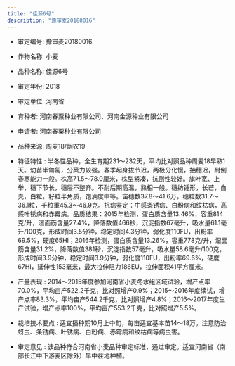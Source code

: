 ```yaml
---
title: "佳源6号"
description: "豫审麦20180016"
---
```

* 审定编号:  豫审麦20180016

*  作物名称:  小麦

*  品种名称:  佳源6号

*  审定年份:  2018

*  审定单位:  河南省

* 育种者:  河南春粟种业有限公司、河南金源种业有限公司

*  申请者:  河南春粟种业有限公司

*  品种来源:  周麦18/烟农19

*  特征特性 : 
半冬性品种，全生育期231～232天，平均比对照品种周麦18早熟1天。幼苗半匍匐，分蘖力较强。春季起身拔节迟，两极分化慢，抽穗迟，耐倒春寒能力一般。株高71.5～78.0厘米，株型紧凑，抗倒性较好。旗叶宽、上举，穗下节长，穗层不整齐。不耐后期高温，熟相一般。穗纺锤形，长芒，白壳，白粒，籽粒半角质，饱满度中等。亩穗数37.8～41.6万，穗粒数31.7～36.1粒，千粒重45.3～46.9克。抗病鉴定：中感条锈病、白粉病和纹枯病，高感叶锈病和赤霉病。品质结果：2015年检测，蛋白质含量13.46%，容重814克/升，湿面筋含量27.4%，降落数值466秒，沉淀指数67毫升，吸水量61.1毫升/100克，形成时间3.5分钟，稳定时间4.3分钟，弱化度110FU，出粉率69.5%，硬度65HI；2016年检测，蛋白质含量13.26%，容重778克/升，湿面筋含量31.2%，降落数值381秒，沉淀指数57毫升，吸水量58.6毫升/100克，形成时间3.9分钟，稳定时间3.9分钟，弱化度110FU，出粉率69.6%，硬度67HI，延伸性153毫米，最大拉伸阻力186EU，拉伸面积41平方厘米。
 
*  产量表现 : 
2014～2015年度参加河南省小麦冬水组区域试验，增产点率70.0%，平均亩产522.2千克，比对照增产0.9%；2015～2016年度续试，增产点率83.3%，平均亩产544.2千克，比对照增产4.8%；2016～2017年度生产试验，增产点率100%，平均亩产553.2千克，比对照增产5.5%。

*  栽培技术要点 : 
适宜播种期10月上中旬，每亩适宜基本苗14～18万。注意防治蚜虫、条锈病、叶锈病、白粉病、赤霉病和纹枯病等病虫害。

*  审定意见 : 
该品种符合河南省小麦品种审定标准，通过审定。适宜河南省（南部长江中下游麦区除外）早中茬地种植。
